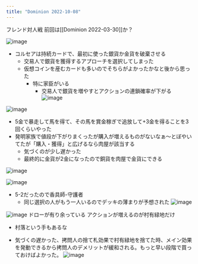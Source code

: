 ```yaml
---
title: "Dominion 2022-10-08"
---
```


フレンド対人戦
前回は[[Dominion 2022-03-30]]か？

![image](https://gyazo.com/ac0bbf1879fe13d2a360b0e04ebbf6b9/thumb/1000)
- コルセアは持続カードで、最初に使った銀貨か金貨を破棄させる
    - 交易人で銀貨を獲得するアプローチを選択してしまった
    - 仮想コインを産むカードも多いのでそちらがよかったかなと後から思った
        - 特に家臣がいる
            - 交易人で銀貨を増やすとアクションの連鎖確率が下がる
![image](https://gyazo.com/5b8b6d562fea693571af7c3dd0587ce4/thumb/1000)

![image](https://gyazo.com/798b58e75d0e8056427bcabd804c6adb/thumb/1000)
- 5金で暴走して馬を得て、その馬を賞金稼ぎで追放して+3金を得ることを3回くらいやった
- 発明家族で値段が下がりまくったが購入が増えるものがないなぁ〜とぼやいてたが「購入・獲得」と広げるなら肉屋が該当する
    - 気づくのが少し遅かった
    - 最終的に金貨が2金になったので銅貨を肉屋で金貨にできる

![image](https://gyazo.com/9a7e23ce4bb0722d571d5ed01eed52c4/thumb/1000)


![image](https://gyazo.com/57cd89e91513ab790a1c009e588bf1e8/thumb/1000)
- 5-2だったので香具師-守護者
    - 同じ選択の人がもう一人いるのでデッキの薄まりが予想された
![image](https://gyazo.com/3deaa8a80ed483257acd48472616c639/thumb/1000)

![image](https://gyazo.com/fc86c545f93ccc2360355063463946ff/thumb/1000)
ドローが有り余っている
アクションが増えるのが村有緑地だけ
- 村落という手もあるな

- 気づくの遅かった、拷問人の捨て札効果で村有緑地を捨てた時、メイン効果を発動できるから拷問人のデメリットが緩和される。もっと早い段階で買っておけばよかった。
![image](https://gyazo.com/e9af0a4e6843b8209ee0c8125c8d0954/thumb/1000)

